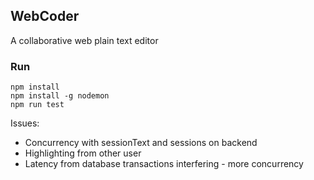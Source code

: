 ## WebCoder

A collaborative web plain text editor

### Run
    npm install
    npm install -g nodemon
    npm run test

Issues: 
- Concurrency with sessionText and sessions on backend
- Highlighting from other user
- Latency from database transactions interfering - more concurrency
